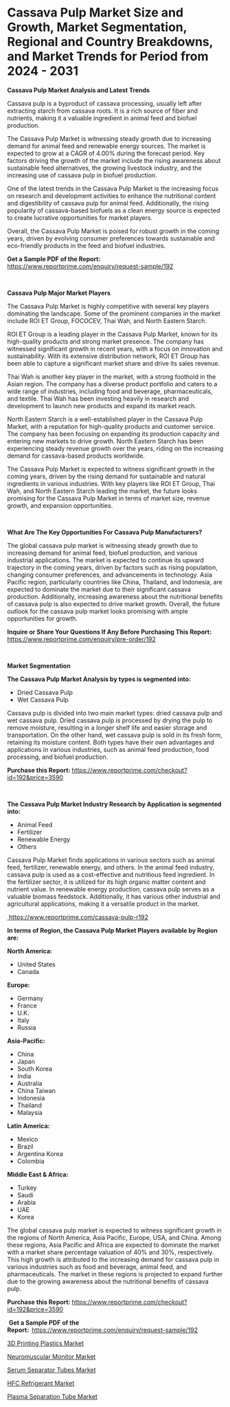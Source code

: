 <p><h1>Cassava Pulp Market Size and Growth, Market Segmentation, Regional and Country Breakdowns, and Market Trends for Period from 2024 -  2031</h1></p><p><strong>Cassava Pulp Market Analysis and Latest Trends</strong></p>
<p><p>Cassava pulp is a byproduct of cassava processing, usually left after extracting starch from cassava roots. It is a rich source of fiber and nutrients, making it a valuable ingredient in animal feed and biofuel production.</p><p>The Cassava Pulp Market is witnessing steady growth due to increasing demand for animal feed and renewable energy sources. The market is expected to grow at a CAGR of 4.00% during the forecast period. Key factors driving the growth of the market include the rising awareness about sustainable feed alternatives, the growing livestock industry, and the increasing use of cassava pulp in biofuel production.</p><p>One of the latest trends in the Cassava Pulp Market is the increasing focus on research and development activities to enhance the nutritional content and digestibility of cassava pulp for animal feed. Additionally, the rising popularity of cassava-based biofuels as a clean energy source is expected to create lucrative opportunities for market players.</p><p>Overall, the Cassava Pulp Market is poised for robust growth in the coming years, driven by evolving consumer preferences towards sustainable and eco-friendly products in the feed and biofuel industries.</p></p>
<p><strong>Get a Sample PDF of the Report:&nbsp;</strong> <a href="https://www.reportprime.com/enquiry/request-sample/192">https://www.reportprime.com/enquiry/request-sample/192</a></p>
<p>&nbsp;</p>
<p><strong>Cassava Pulp Major Market Players</strong></p>
<p><p>The Cassava Pulp Market is highly competitive with several key players dominating the landscape. Some of the prominent companies in the market include ROI ET Group, FOCOCEV, Thai Wah, and North Eastern Starch. </p><p>ROI ET Group is a leading player in the Cassava Pulp Market, known for its high-quality products and strong market presence. The company has witnessed significant growth in recent years, with a focus on innovation and sustainability. With its extensive distribution network, ROI ET Group has been able to capture a significant market share and drive its sales revenue.</p><p>Thai Wah is another key player in the market, with a strong foothold in the Asian region. The company has a diverse product portfolio and caters to a wide range of industries, including food and beverage, pharmaceuticals, and textile. Thai Wah has been investing heavily in research and development to launch new products and expand its market reach.</p><p>North Eastern Starch is a well-established player in the Cassava Pulp Market, with a reputation for high-quality products and customer service. The company has been focusing on expanding its production capacity and entering new markets to drive growth. North Eastern Starch has been experiencing steady revenue growth over the years, riding on the increasing demand for cassava-based products worldwide.</p><p>The Cassava Pulp Market is expected to witness significant growth in the coming years, driven by the rising demand for sustainable and natural ingredients in various industries. With key players like ROI ET Group, Thai Wah, and North Eastern Starch leading the market, the future looks promising for the Cassava Pulp Market in terms of market size, revenue growth, and expansion opportunities.</p></p>
<p>&nbsp;</p>
<p><strong>What Are The Key Opportunities For Cassava Pulp Manufacturers?</strong></p>
<p><p>The global cassava pulp market is witnessing steady growth due to increasing demand for animal feed, biofuel production, and various industrial applications. The market is expected to continue its upward trajectory in the coming years, driven by factors such as rising population, changing consumer preferences, and advancements in technology. Asia Pacific region, particularly countries like China, Thailand, and Indonesia, are expected to dominate the market due to their significant cassava production. Additionally, increasing awareness about the nutritional benefits of cassava pulp is also expected to drive market growth. Overall, the future outlook for the cassava pulp market looks promising with ample opportunities for growth.</p></p>
<p><strong>Inquire or Share Your Questions If Any Before Purchasing This Report:</strong> <a href="https://www.reportprime.com/enquiry/pre-order/192">https://www.reportprime.com/enquiry/pre-order/192</a></p>
<p>&nbsp;</p>
<p><strong>Market Segmentation</strong></p>
<p><strong>The Cassava Pulp Market Analysis by types is segmented into:</strong></p>
<p><ul><li>Dried Cassava Pulp</li><li>Wet Cassava Pulp</li></ul></p>
<p><p>Cassava pulp is divided into two main market types: dried cassava pulp and wet cassava pulp. Dried cassava pulp is processed by drying the pulp to remove moisture, resulting in a longer shelf life and easier storage and transportation. On the other hand, wet cassava pulp is sold in its fresh form, retaining its moisture content. Both types have their own advantages and applications in various industries, such as animal feed production, food processing, and biofuel production.</p></p>
<p><strong>Purchase this Report:&nbsp;</strong><a href="https://www.reportprime.com/checkout?id=192&price=3590">https://www.reportprime.com/checkout?id=192&price=3590</a></p>
<p>&nbsp;</p>
<p><strong>The Cassava Pulp Market Industry Research by Application is segmented into:</strong></p>
<p><ul><li>Animal Feed</li><li>Fertilizer</li><li>Renewable Energy</li><li>Others</li></ul></p>
<p><p>Cassava Pulp Market finds applications in various sectors such as animal feed, fertilizer, renewable energy, and others. In the animal feed industry, cassava pulp is used as a cost-effective and nutritious feed ingredient. In the fertilizer sector, it is utilized for its high organic matter content and nutrient value. In renewable energy production, cassava pulp serves as a valuable biomass feedstock. Additionally, it has various other industrial and agricultural applications, making it a versatile product in the market.</p></p>
<p><a href="https://www.reportprime.com/cassava-pulp-r192">&nbsp;https://www.reportprime.com/cassava-pulp-r192</a></p>
<p><strong>In terms of Region, the Cassava Pulp Market Players available by Region are:</strong></p>
<p>
    <p> <strong> North America: </strong>
        <ul>
            <li>United States</li>
            <li>Canada</li>
        </ul>
        </p> 
    <p> <strong> Europe: </strong>
        <ul>
            <li>Germany</li>
            <li>France</li>
            <li>U.K.</li>
            <li>Italy</li>
            <li>Russia</li>
        </ul>
        </p> 
    <p> <strong> Asia-Pacific: </strong>
        <ul>
            <li>China</li>
            <li>Japan</li>
            <li>South Korea</li>
            <li>India</li>
            <li>Australia</li>
            <li>China Taiwan</li>
            <li>Indonesia</li>
            <li>Thailand</li>
            <li>Malaysia</li>
        </ul>
        </p> 
    <p> <strong> Latin America: </strong>
        <ul>
            <li>Mexico</li>
            <li>Brazil</li>
            <li>Argentina Korea</li>
            <li>Colombia</li>
        </ul>
        </p> 
    <p> <strong> Middle East & Africa: </strong>
        <ul>
            <li>Turkey</li>
            <li>Saudi</li>
            <li>Arabia</li>
            <li>UAE</li>
            <li>Korea</li>
        </ul>
    </p>
    </p>
<p><p>The global cassava pulp market is expected to witness significant growth in the regions of North America, Asia Pacific, Europe, USA, and China. Among these regions, Asia Pacific and Africa are expected to dominate the market with a market share percentage valuation of 40% and 30%, respectively. This high growth is attributed to the increasing demand for cassava pulp in various industries such as food and beverage, animal feed, and pharmaceuticals. The market in these regions is projected to expand further due to the growing awareness about the nutritional benefits of cassava pulp.</p></p>
<p><strong>Purchase this Report: </strong><a href="https://www.reportprime.com/checkout?id=192&price=3590">https://www.reportprime.com/checkout?id=192&price=3590</a></p>
<p>&nbsp;<strong>Get a Sample PDF of the Report:&nbsp;&nbsp;</strong><a href="https://www.reportprime.com/enquiry/request-sample/192">https://www.reportprime.com/enquiry/request-sample/192</a></p>
<p><strong></strong></p>
<p><p><a href="https://github.com/lairestrong/Market-Research-Report-List-1/blob/main/3d-printing-plastics-market.md">3D Printing Plastics Market</a></p><p><a href="https://medium.com/@sallyselcenk46/global-neuromuscular-monitor-market-size-and-market-trends-analysis-by-regional-outlook-563ce01dc751">Neuromuscular Monitor Market</a></p><p><a href="https://medium.com/@lianapter60/serum-separator-tubes-industry-analysis-report-its-market-size-share-trends-by-application-2c8cc462ffa2">Serum Separator Tubes Market</a></p><p><a href="https://github.com/msLonKoss78/Market-Research-Report-List-1/blob/main/hfc-refrigerant-market.md">HFC Refrigerant Market</a></p><p><a href="https://medium.com/@kelleebernier1851/global-plasma-separation-tube-market-by-product-type-by-application-by-region-and-companies-5ea1226213e3">Plasma Separation Tube Market</a></p></p>